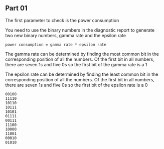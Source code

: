 ## Part 01

The first parameter to check is the power consumption

You need to use the binary numbers in the diagnostic report to generate
two new binary numbers, gamma rate and the epsilon rate

`power consumption = gamma rate * epsilon rate`

The gamma rate can be determined by finding the most common bit in the
corresponding position of all the numbers. Of the first bit in all numbers,
there are seven 1s and five 0s so the first bit of the gamma rate is a 1

The epsilon rate can be determined by finding the least common bit in the
corresponding position of all the numbers. Of the first bit in all numbers,
there are seven 1s and five 0s so the first bit of the epsilon rate is a 0

```
00100
11110
10110
10111
10101
01111
00111
11100
10000
11001
00010
01010
```
